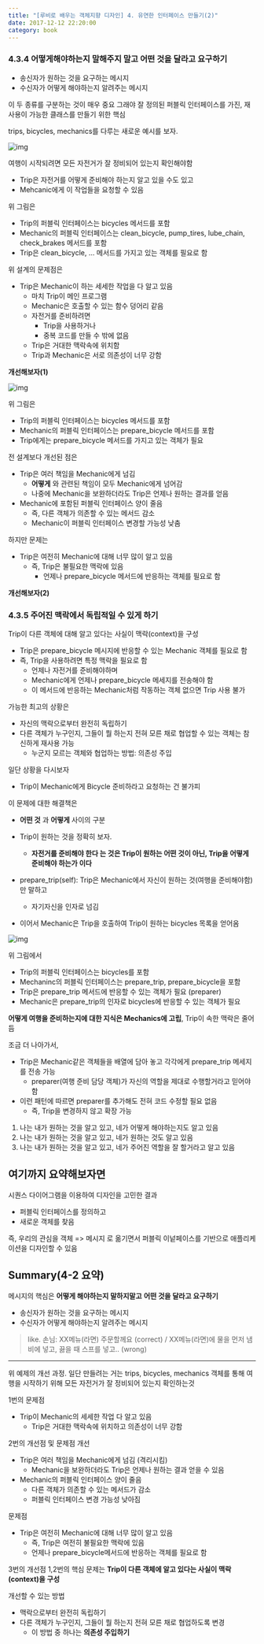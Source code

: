 ```yaml
---
title: "[루비로 배우는 객체지향 디자인] 4. 유연한 인터페이스 만들기(2)"
date: 2017-12-12 22:20:00
category: book
---
```


### 4.3.4 어떻게해야하는지 말해주지 말고 어떤 것을 달라고 요구하기
- 송신자가 원하는 것을 요구하는 메시지
- 수신자가 어떻게 해야하는지 알려주는 메시지

이 두 종류를 구분하는 것이 매우 중요
그래야 잘 정의된 퍼블릭 인터페이스를 가진, 재사용이 가능한 클래스를 만들기 위한 핵심

trips, bicycles, mechanics를 다루는 새로운 예시를 보자.

![img](./img/ch4-3.png)

여행이 시작되려면 모든 자전거가 잘 정비되어 있는지 확인해야함

- Trip은 자전거를 어떻게 준비해야 하는지 알고 있을 수도 있고
- Mehcanic에게 이 작업들을 요청할 수 있음

위 그림은

- Trip의 퍼블릭 인터페이스는 bicycles 메서드를 포함
- Mechanic의 퍼블릭 인터페이스는 clean_bicycle, pump_tires, lube_chain, check_brakes 메서드를 포함
- Trip은 clean_bicycle, ... 메서드를 가지고 있는 객체를 필요로 함

위 설계의 문제점은

- Trip은 Mechanic이 하는 세세한 작업을 다 알고 있음
  - 마치 Trip이 메인 프로그램
  - Mechanic은 호출할 수 있는 함수 덩어리 같음
  - 자전거를 준비하려면
    - Trip을 사용하거나
    - 중복 코드를 만들 수 밖에 없음
  - Trip은 거대한 맥락속에 위치함
  - Trip과 Mechanic은 서로 의존성이 너무 강함

**개선해보자(1)**

![img](./img/ch4-4.png)

위 그림은

- Trip의 퍼블릭 인터페이스는 bicycles 메서드를 포함
- Mechanic의 퍼블릭 인터페이스는 prepare_bicycle 메서드를 포함
- Trip에게는 prepare_bicycle 메서드를 가지고 있는 객체가 필요

전 설계보다 개선된 점은

- Trip은 여러 책임을 Mechanic에게 넘김
  - **어떻게** 와 관련된 책임이 모두 Mechanic에게 넘어감
  - 나중에 Mechanic을 보완하더라도 Trip은 언제나 원하는 결과를 얻음
- Mechanic에 포함된 퍼블릭 인터페이스 양이 줄음
  - 즉, 다른 객체가 의존할 수 있는 메서드 감소
  - Mechanic이 퍼블릭 인터페이스 변경할 가능성 낮춤

하지만 문제는

- Trip은 여전히 Mechanic에 대해 너무 많이 알고 있음
  - 즉, Trip은 불필요한 맥락에 있음
    - 언제나 prepare_bicycle 메서드에 반응하는 객체를 필요로 함

**개선해보자(2)**

### 4.3.5 주어진 맥락에서 독립적일 수 있게 하기

Trip이 다른 객체에 대해 알고 있다는 사실이 맥락(context)을 구성

- Trip은 prepare_bicycle 메시지에 반응할 수 있는 Mechanic 객체를 필요로 함
- 즉, Trip을 사용하려면 특정 맥락을 필요로 함
  - 언제나 자전거를 준비해야하며
  - Mechanic에게 언제나 prepare_bicycle 메세지를 전송해야 함
  - 이 메서드에 반응하는 Mechanic처럼 작동하는 객체 없으면 Trip 사용 불가

가능한 최고의 상황은

- 자신의 맥락으로부터 완전히 독립하기
- 다른 객체가 누구인지, 그들이 뭘 하는지 전혀 모른 채로 협업할 수 있는 객체는 참신하게 재사용 가능
  - 누군지 모르는 객체와 협업하는 방법: 의존성 주입

일단 상황을 다시보자

- Trip이 Mechanic에게 Bicycle 준비하라고 요청하는 건 불가피

이 문제에 대한 해결책은

- **어떤 것** 과 **어떻게** 사이의 구분
- Trip이 원하는 것을 정확히 보자.

  - **자전거를 준비해야 한다 는 것은 Trip이 원하는 어떤 것이 아닌, Trip을 어떻게 준비해야 하는가 이다**

- prepare_trip(self): Trip은 Mechanic에서 자신이 원하는 것(여행을 준비해야함)만 말하고
  - 자기자신을 인자로 넘김
- 이어서 Mechanic은 Trip을 호출하여 Trip이 원하는 bicycles 목록을 얻어옴

![img](./img/ch4-5.png)

위 그림에서

- Trip의 퍼블릭 인터페이스는 bicycles를 포함
- Mechaninc의 퍼블릭 인터페이스는 prepare_trip, prepare_bicycle을 포함
- Trip은 prepare_trip 메서드에 반응할 수 있는 객체가 필요 (preparer)
- Mechanic은 prepare_trip의 인자로 bicycles에 반응할 수 있는 객체가 필요

**어떻게 여행을 준비하는지에 대한 지식은 Mechanics에 고립**, Trip이 속한 맥락은 줄어듬

조금 더 나아가서,

- Trip은 Mechanic같은 객체들을 배열에 담아 놓고 각각에게 prepare_trip 메세지를 전송 가능
  - preparer(여행 준비 담당 객체)가 자신의 역할을 제대로 수행할거라고 믿어야함
- 이런 패턴에 따르면 preparer를 추가해도 전혀 코드 수정할 필요 없음
  - 즉, Trip을 변경하지 않고 확장 가능

1. 나는 내가 원하는 것을 알고 있고, 네가 어떻게 해야하는지도 알고 있음
2. 나는 내가 원하는 것을 알고 있고, 네가 원하는 것도 알고 있음
3. 나는 내가 원하는 것을 알고 있고, 네가 주어진 역할을 잘 할거라고 알고 있음

## 여기까지 요약해보자면

시퀀스 다이어그램을 이용하여 디자인을 고민한 결과

- 퍼블릭 인터페이스를 정의하고
- 새로운 객체를 찾음

즉, 우리의 관심을 객체 => 메시지 로 옮기면서
퍼블릭 이넡페이스를 기반으로 애플리케이션을 디자인할 수 있음

## Summary(4-2 요약)

메시지의 핵심은
**어떻게 해야하는지 말하지말고**
**어떤 것을 달라고 요구하기**

- 송신자가 원하는 것을 요구하는 메시지
- 수신자가 어떻게 해야하는지 알려주는 메시지

> like. 손님: XX메뉴(라면) 주문할께요 (correct) / XX메뉴(라면)에 물을 먼저 냄비에 넣고, 끓을 때 스프를 넣고.. (wrong)

---

위 예제의 개선 과정.
일단 만들려는 거는 trips, bicycles, mechanics 객체를 통해
여행을 시작하기 위해 모든 자전거가 잘 정비되어 있는지 확인하는것

1번의 문제점

- Trip이 Mechanic의 세세한 작업 다 알고 있음
  - Trip은 거대한 맥락속에 위치하고 의존성이 너무 강함

2번의 개선점 및 문제점
개선

- Trip은 여러 책임을 Mechanic에게 넘김 (격리시킴)
  - Mechanic을 보완하더라도 Trip은 언제나 원하는 결과 얻을 수 있음
- Mechanic의 퍼블릭 인터페이스 양이 줄음
  - 다른 객체가 의존할 수 있는 메서드가 감소
  - 퍼블릭 인터페이스 변경 가능성 낮아짐

문제점

- Trip은 여전히 Mechanic에 대해 너무 많이 알고 있음
  - 즉, Trip은 여전히 불필요한 맥락에 있음
  - 언제나 prepare_bicycle메서드에 반응하는 객체를 필요로 함

3번의 개선점
1,2번의 핵심 문제는 **Trip이 다른 객체에 알고 있다는 사실이 맥락(context)을 구성**

개선할 수 있는 방법

- 맥락으로부터 완전히 독립하기
- 다른 객체가 누구인지, 그들이 뭘 하는지 전혀 모른 채로 협업하도록 변경
  - 이 방법 중 하나는 **의존성 주입하기**
